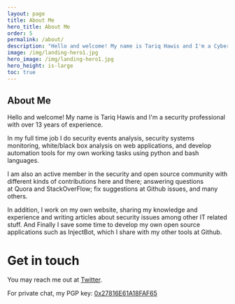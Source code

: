 ```yaml
---
layout: page
title: About Me
hero_title: About Me
order: 5
permalink: /about/
description: "Hello and welcome! My name is Tariq Hawis and I'm a Cybersecurity Engineer and a part time author"
image: /img/landing-hero1.jpg
hero_image: /img/landing-hero1.jpg
hero_height: is-large
toc: true
---
```


## About Me

Hello and welcome! My name is Tariq Hawis and I'm a security professional with over 13 years of experience.

In my full time job I do security events analysis, security systems monitoring, white/black box analysis on web applications, and develop automation tools for my own working tasks using python and bash languages. 

I am also an active member in the security and open source community with different kinds of contributions here and there; answering questions at Quora and StackOverFlow; fix suggestions at Github issues, and many others.

In addition, I work on my own website, sharing my knowledge and experience and writing articles about security issues among other IT related stuff. And Finally I save some time to develop my own open source applications such as InjectBot, which I share with my other tools at Github.


# Get in touch
You may reach me out at [Twitter](https://www.twitter.com/tariqhawis). 

For private chat, my PGP key: [0x27816E61A18FAF65](https://keybase.io/tariqhawis)



